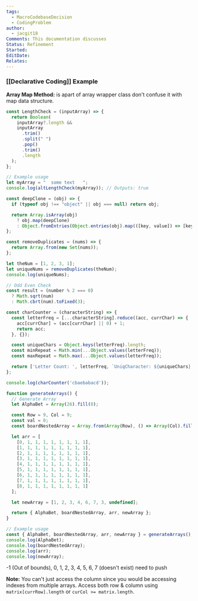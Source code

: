 ```yaml
---
tags:
  - MacroCodebaseDecision
  - CodingProblem
author:
  - jacgit18
Comments: This documentation discusses
Status: Refinement
Started: 
EditDate: 
Relates:
---
```

### [[Declarative Coding]] Example

**Array Map Method:** is apart of array wrapper class don't confuse it with map data structure.

```javascript
const LengthCheck = (inputArray) => {
  return Boolean(
    inputArray?.length &&
    inputArray
      .trim()
      .split(" ")
      .pop()
      .trim()
      .length
  );
};

// Example usage
let myArray = "  some text   ";
console.log(altLengthCheck(myArray)); // Outputs: true
```


```javascript
const deepClone = (obj) => {
  if (typeof obj !== "object" || obj === null) return obj;

  return Array.isArray(obj)
    ? obj.map(deepClone)
    : Object.fromEntries(Object.entries(obj).map(([key, value]) => [key, deepClone(value)]));
};
```


```javascript
const removeDuplicates = (nums) => {
  return Array.from(new Set(nums));
};

let theNum = [1, 2, 3, 1];
let uniqueNums = removeDuplicates(theNum);
console.log(uniqueNums);
```



```javascript
// Odd Even Check
const result = (number % 2 === 0)
  ? Math.sqrt(num)
  : Math.cbrt(num).toFixed(3);
```


```javascript
const charCounter = (characterString) => {
  const letterFreq = [...characterString].reduce((acc, currChar) => {
    acc[currChar] = (acc[currChar] || 0) + 1;
    return acc;
  }, {});

  const uniqueChars = Object.keys(letterFreq).length;
  const minRepeat = Math.min(...Object.values(letterFreq));
  const maxRepeat = Math.max(...Object.values(letterFreq));

  return ['Letter Count: ', letterFreq, `UniqCharacter: ${uniqueChars}, MinRepeatCharacters: ${minRepeat}, MaxRepeatCharacters: ${maxRepeat}`];
};

console.log(charCounter('cbaebabacd'));
```


```javascript
function generateArrays() {
  // Generate Array
  let AlphaBet = Array(26).fill(0);

  const Row = 9, Col = 9;
  const val = 0;
  const boardNestedArray = Array.from(Array(Row), () => Array(Col).fill(val));

  let arr = [
    [0, 1, 1, 1, 1, 1, 1, 1, 1],
    [1, 1, 1, 1, 1, 1, 1, 1, 1],
    [2, 1, 1, 1, 1, 1, 1, 1, 1],
    [3, 1, 1, 1, 1, 1, 1, 1, 1],
    [4, 1, 1, 1, 1, 1, 1, 1, 1],
    [5, 1, 1, 1, 1, 1, 1, 1, 1],
    [6, 1, 1, 1, 1, 1, 1, 1, 1],
    [7, 1, 1, 1, 1, 1, 1, 1, 1],
    [8, 1, 1, 1, 1, 1, 1, 1, 1]
  ];

  let newArray = [1, 2, 3, 4, 6, 7, 3, undefined];

  return { AlphaBet, boardNestedArray, arr, newArray };
}

// Example usage
const { AlphaBet, boardNestedArray, arr, newArray } = generateArrays();
console.log(AlphaBet);
console.log(boardNestedArray);
console.log(arr);
console.log(newArray);
```


-1 (Out of bounds), 0, 1, 2, 3, 4, 5, 6, 7 (doesn't exist) need to push

**Note:**
You can't just access the column since you would be accessing indexes from multiple arrays. Access both row & column using `matrix[currRow].length` or `curCol >= matrix.length`.

